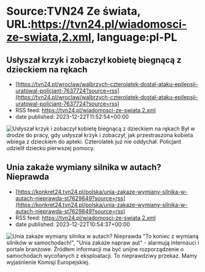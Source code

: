 # Source:TVN24 Ze świata, URL:https://tvn24.pl/wiadomosci-ze-swiata,2.xml, language:pl-PL

## Usłyszał krzyk i zobaczył kobietę biegnącą z dzieckiem na rękach
 - [https://tvn24.pl/wroclaw/walbrzych-czterolatek-dostal-ataku-epilepsji-uratowal-policjant-7637724?source=rss](https://tvn24.pl/wroclaw/walbrzych-czterolatek-dostal-ataku-epilepsji-uratowal-policjant-7637724?source=rss)
 - RSS feed: https://tvn24.pl/wiadomosci-ze-swiata,2.xml
 - date published: 2023-12-22T11:52:54+00:00

<img alt="Usłyszał krzyk i zobaczył kobietę biegnącą z dzieckiem na rękach" src="https://tvn24.pl/najnowsze/cdn-zdjecie-hccfjz-karetka-pomocy-medycznej-w-walbrzychu-7637799/alternates/LANDSCAPE_1280" />
    Był w drodze do pracy, gdy usłyszał krzyk i zobaczył, jak przestraszona kobieta wbiega z dzieckiem do apteki. Czterolatek już nie oddychał. Policjant udzielił dziecku pierwszej pomocy.

## Unia zakaże wymiany silnika w autach? Nieprawda
 - [https://konkret24.tvn24.pl/polska/unia-zakaze-wymiany-silnika-w-autach-nieprawda-st7629849?source=rss](https://konkret24.tvn24.pl/polska/unia-zakaze-wymiany-silnika-w-autach-nieprawda-st7629849?source=rss)
 - RSS feed: https://tvn24.pl/wiadomosci-ze-swiata,2.xml
 - date published: 2023-12-22T10:54:37+00:00

<img alt="Unia zakaże wymiany silnika w autach? Nieprawda" src="https://konkret24.tvn24.pl/najnowsze/cdn-zdjecie-xiqs2r-unia-zakaze-naprawy-aut-7637912/alternates/LANDSCAPE_1280" />
    "To koniec z wymianą silników w samochodach!", "Unia zakaże napraw aut" - alarmują internauci i portale branżowe. Źródłem informacji ma być unijne rozporządzenie o samochodach wycofanych z eksploatacji. To nieprawdziwy przekaz. Mamy wyjaśnienie Komisji Europejskiej.

